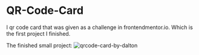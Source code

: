 # QR-Code-Card
I qr code card that was given as a challenge in frontendmentor.io. Which is the first project I finished.

The finished small project:
![qrcode-card-by-dalton](https://github.com/jetskeeter1/QR-Code-Card/assets/28287644/ede23cec-701b-4d86-98c1-c35ae9835ae6)
